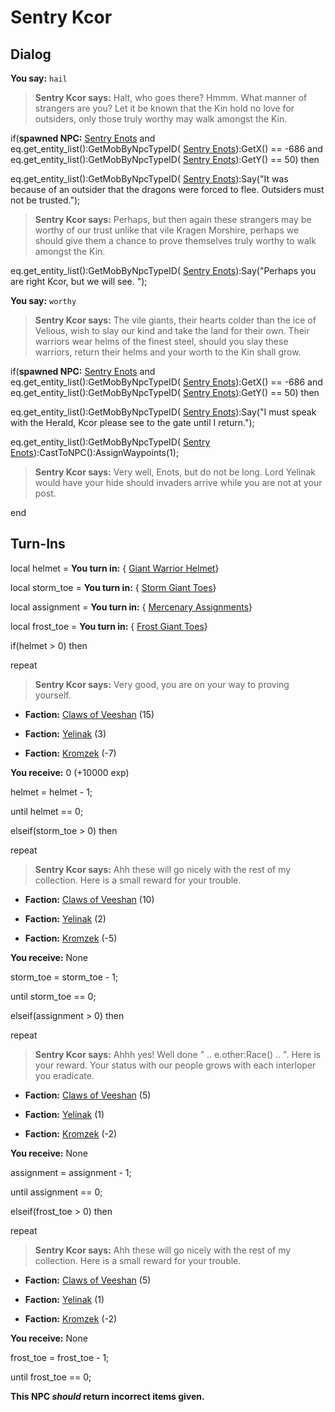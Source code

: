 # Sentry Kcor
## Dialog

**You say:** `hail`



>**Sentry Kcor says:** Halt, who goes there? Hmmm. What manner of strangers are you? Let it be known that the Kin hold no love for outsiders, only those truly worthy may walk amongst the Kin.


if(**spawned NPC:**  [Sentry Enots](/npc/114566) and eq.get_entity_list():GetMobByNpcTypeID( [Sentry Enots](/npc/114566)):GetX() == -686 and eq.get_entity_list():GetMobByNpcTypeID( [Sentry Enots](/npc/114566)):GetY() == 50) then



eq.get_entity_list():GetMobByNpcTypeID( [Sentry Enots](/npc/114566)):Say("It was because of an outsider that the dragons were forced to flee. Outsiders must not be trusted.");



>**Sentry Kcor says:** Perhaps, but then again these strangers may be worthy of our trust unlike that vile Kragen Morshire, perhaps we should give them a chance to prove themselves truly worthy to walk amongst the Kin.



eq.get_entity_list():GetMobByNpcTypeID( [Sentry Enots](/npc/114566)):Say("Perhaps you are right Kcor, but we will see. ");


**You say:** `worthy`



>**Sentry Kcor says:** The vile giants, their hearts colder than the ice of Velious, wish to slay our kind and take the land for their own.  Their warriors wear helms of the finest steel, should you slay these warriors, return their helms and your worth to the Kin shall grow.


if(**spawned NPC:**  [Sentry Enots](/npc/114566) and eq.get_entity_list():GetMobByNpcTypeID( [Sentry Enots](/npc/114566)):GetX() == -686 and eq.get_entity_list():GetMobByNpcTypeID( [Sentry Enots](/npc/114566)):GetY() == 50) then



eq.get_entity_list():GetMobByNpcTypeID( [Sentry Enots](/npc/114566)):Say("I must speak with the Herald, Kcor please see to the gate until I return.");



eq.get_entity_list():GetMobByNpcTypeID( [Sentry Enots](/npc/114566)):CastToNPC():AssignWaypoints(1);



>**Sentry Kcor says:** Very well, Enots, but do not be long. Lord Yelinak would have your hide should invaders arrive while you are not at your post.

end

## Turn-Ins



local helmet =  **You turn in:**  { [Giant Warrior Helmet](/item/29062)}

local storm_toe =  **You turn in:**  { [Storm Giant Toes](/item/29124)}

local assignment =  **You turn in:**  { [Mercenary Assignments](/item/29624)}

local frost_toe =  **You turn in:**  { [Frost Giant Toes](/item/29125)}



if(helmet > 0) then





repeat



>**Sentry Kcor says:** Very good, you are on your way to proving yourself.



* __Faction:__ [Claws of Veeshan](/faction/430) (15)




* __Faction:__ [Yelinak](/faction/436) (3)




* __Faction:__ [Kromzek](/faction/448) (-7)




 **You receive:** 0 (+10000 exp)



helmet = helmet - 1;


until helmet == 0;

elseif(storm_toe > 0) then





repeat



>**Sentry Kcor says:** Ahh these will go nicely with the rest of my collection.  Here is a small reward for your trouble.



* __Faction:__ [Claws of Veeshan](/faction/430) (10)




* __Faction:__ [Yelinak](/faction/436) (2)




* __Faction:__ [Kromzek](/faction/448) (-5)




 **You receive:** None 



storm_toe = storm_toe - 1;


until storm_toe == 0;

elseif(assignment > 0) then



repeat



>**Sentry Kcor says:** Ahhh yes! Well done " .. e.other:Race() .. ". Here is your reward. Your status with our people grows with each interloper you eradicate.



* __Faction:__ [Claws of Veeshan](/faction/430) (5)




* __Faction:__ [Yelinak](/faction/436) (1)




* __Faction:__ [Kromzek](/faction/448) (-2)




 **You receive:** None 



assignment = assignment - 1;


until assignment == 0;

elseif(frost_toe > 0) then



repeat



>**Sentry Kcor says:** Ahh these will go nicely with the rest of my collection.  Here is a small reward for your trouble.



* __Faction:__ [Claws of Veeshan](/faction/430) (5)




* __Faction:__ [Yelinak](/faction/436) (1)




* __Faction:__ [Kromzek](/faction/448) (-2)




 **You receive:** None 



frost_toe = frost_toe - 1;


until frost_toe == 0;



**This NPC *should* return incorrect items given.**
